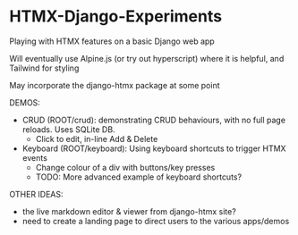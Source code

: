 # HTMX-Django-Experiments
 Playing with HTMX features on a basic Django web app

 Will eventually use Alpine.js (or try out hyperscript) where it is helpful, and Tailwind for styling 

 May incorporate the django-htmx package at some point

 DEMOS:
 - CRUD (ROOT/crud): demonstrating CRUD behaviours, with no full page reloads. Uses SQLite DB.
    - Click to edit, in-line Add & Delete 
 - Keyboard (ROOT/keyboard): Using keyboard shortcuts to trigger HTMX events
    - Change colour of a div with buttons/key presses
    - TODO: More advanced example of keyboard shortcuts?

OTHER IDEAS:
 - the live markdown editor & viewer from django-htmx site?
 - need to create a landing page to direct users to the various apps/demos